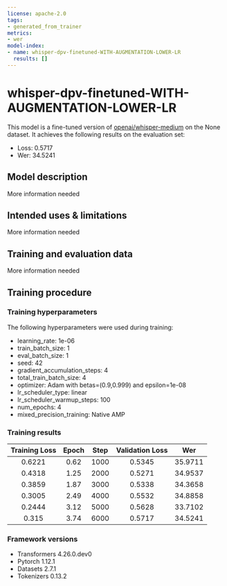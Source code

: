 ```yaml
---
license: apache-2.0
tags:
- generated_from_trainer
metrics:
- wer
model-index:
- name: whisper-dpv-finetuned-WITH-AUGMENTATION-LOWER-LR
  results: []
---
```


<!-- This model card has been generated automatically according to the information the Trainer had access to. You
should probably proofread and complete it, then remove this comment. -->

# whisper-dpv-finetuned-WITH-AUGMENTATION-LOWER-LR

This model is a fine-tuned version of [openai/whisper-medium](https://huggingface.co/openai/whisper-medium) on the None dataset.
It achieves the following results on the evaluation set:
- Loss: 0.5717
- Wer: 34.5241

## Model description

More information needed

## Intended uses & limitations

More information needed

## Training and evaluation data

More information needed

## Training procedure

### Training hyperparameters

The following hyperparameters were used during training:
- learning_rate: 1e-06
- train_batch_size: 1
- eval_batch_size: 1
- seed: 42
- gradient_accumulation_steps: 4
- total_train_batch_size: 4
- optimizer: Adam with betas=(0.9,0.999) and epsilon=1e-08
- lr_scheduler_type: linear
- lr_scheduler_warmup_steps: 100
- num_epochs: 4
- mixed_precision_training: Native AMP

### Training results

| Training Loss | Epoch | Step | Validation Loss | Wer     |
|:-------------:|:-----:|:----:|:---------------:|:-------:|
| 0.6221        | 0.62  | 1000 | 0.5345          | 35.9711 |
| 0.4318        | 1.25  | 2000 | 0.5271          | 34.9537 |
| 0.3859        | 1.87  | 3000 | 0.5338          | 34.3658 |
| 0.3005        | 2.49  | 4000 | 0.5532          | 34.8858 |
| 0.2444        | 3.12  | 5000 | 0.5628          | 33.7102 |
| 0.315         | 3.74  | 6000 | 0.5717          | 34.5241 |


### Framework versions

- Transformers 4.26.0.dev0
- Pytorch 1.12.1
- Datasets 2.7.1
- Tokenizers 0.13.2
